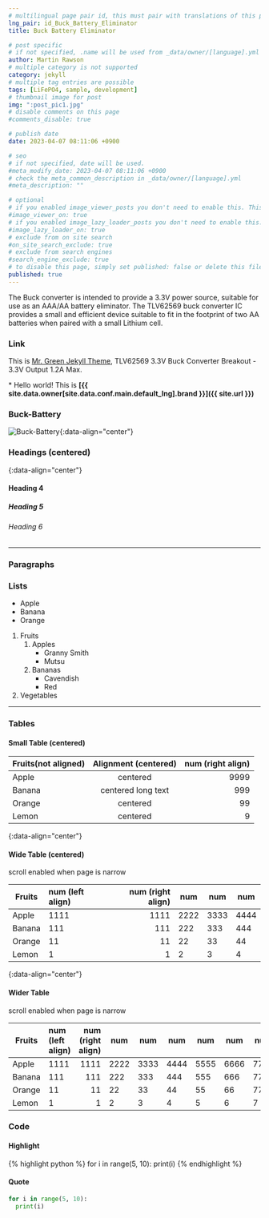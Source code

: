 ```yaml
---
# multilingual page pair id, this must pair with translations of this page. (This name must be unique)
lng_pair: id_Buck_Battery_Eliminator
title: Buck Battery Eliminator

# post specific
# if not specified, .name will be used from _data/owner/[language].yml
author: Martin Rawson
# multiple category is not supported
category: jekyll
# multiple tag entries are possible
tags: [LiFePO4, sample, development]
# thumbnail image for post
img: ":post_pic1.jpg"
# disable comments on this page
#comments_disable: true

# publish date
date: 2023-04-07 08:11:06 +0900

# seo
# if not specified, date will be used.
#meta_modify_date: 2023-04-07 08:11:06 +0900
# check the meta_common_description in _data/owner/[language].yml
#meta_description: ""

# optional
# if you enabled image_viewer_posts you don't need to enable this. This is only if image_viewer_posts = false
#image_viewer_on: true
# if you enabled image_lazy_loader_posts you don't need to enable this. This is only if image_lazy_loader_posts = false
#image_lazy_loader_on: true
# exclude from on site search
#on_site_search_exclude: true
# exclude from search engines
#search_engine_exclude: true
# to disable this page, simply set published: false or delete this file
published: true
---
```


<!-- outline-start -->

The Buck converter is intended to provide a 3.3V power source, suitable for use as an AAA/AA battery eliminator.
The TLV62569 buck converter IC provides a small and efficient device suitable to fit in the footprint of two AA batteries when paired with
a small Lithium cell.

<!-- outline-end -->


### Link

This is [Mr. Green Jekyll Theme](https://www.adafruit.com/product/4711), TLV62569 3.3V Buck Converter Breakout - 3.3V Output 1.2A Max.

\* Hello world! This is **[{{ site.data.owner[site.data.conf.main.default_lng].brand }}]({{ site.url }})**


### Buck-Battery 

![Buck-Battery](:Buck-Battery-Eliminator-TLV62569.jpg){:data-align="center"}

### Headings (centered)
{:data-align="center"}


#### Heading 4

##### Heading 5

###### Heading 6

***

### Paragraphs
### Lists

- Apple
- Banana
- Orange

1. Fruits
   1. Apples
      - Granny Smith
      - Mutsu
   1. Bananas
      - Cavendish
      - Red
1. Vegetables

***

### Tables

#### Small Table (centered)

| Fruits(not aligned) | Alignment (centered) | num (right align) |
| ------------------- | :------------------: | ----------------: |
| Apple               |       centered       |              9999 |
| Banana              |  centered long text  |               999 |
| Orange              |       centered       |                99 |
| Lemon               |       centered       |                 9 |
{:data-align="center"}

#### Wide Table (centered)

scroll enabled when page is narrow

| Fruits | num (left align) | num (right align) | num  | num  | num  |
| ------ | :--------------- | ----------------: | ---- | ---- | ---- |
| Apple  | 1111             |              1111 | 2222 | 3333 | 4444 |
| Banana | 111              |               111 | 222  | 333  | 444  |
| Orange | 11               |                11 | 22   | 33   | 44   |
| Lemon  | 1                |                 1 | 2    | 3    | 4    |
{:data-align="center"}

#### Wider Table

scroll enabled when page is narrow

| Fruits | num (left align) | num (right align) | num  | num  | num  | num  | num  | num  |
| ------ | :--------------- | ----------------: | ---- | ---- | ---- | ---- | ---- | ---- |
| Apple  | 1111             |              1111 | 2222 | 3333 | 4444 | 5555 | 6666 | 7777 |
| Banana | 111              |               111 | 222  | 333  | 444  | 555  | 666  | 777  |
| Orange | 11               |                11 | 22   | 33   | 44   | 55   | 66   | 77   |
| Lemon  | 1                |                 1 | 2    | 3    | 4    | 5    | 6    | 7    |

### Code

#### Highlight

{% highlight python %}
for i in range(5, 10):
  print(i)
{% endhighlight %}

#### Quote

```python
for i in range(5, 10):
  print(i)
```

